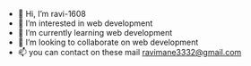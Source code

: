 - 👋 Hi, I’m ravi-1608
- 👀 I’m interested in web development
- 🌱 I’m currently learning web development
- 💞️ I’m looking to collaborate on web development
- 📫 you can contact on these mail ravimane3332@gmail.com

<!---
Ravi-1608/Ravi-1608 is a ✨ special ✨ repository because its `README.md` (this file) appears on your GitHub profile.
You can click the Preview link to take a look at your changes.
--->
